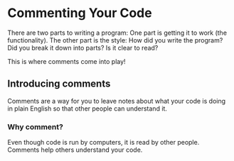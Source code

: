 # Commenting Your Code

There are two parts to writing a program: One part is getting it to work (the functionality). The other part is the style: How did you write the program? Did you break it down into parts? Is it clear to read? 

This is where comments come into play!

## Introducing comments

Comments are a way for you to leave notes about what your code is doing in plain English so that other people can understand it. 

### Why comment?

Even though code is run by computers, it is read by other people. Comments help others understand your code. 